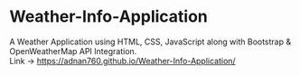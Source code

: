 # Weather-Info-Application
A Weather Application using HTML, CSS, JavaScript along with Bootstrap &amp; OpenWeatherMap API Integration.<br/>
Link -> https://adnan760.github.io/Weather-Info-Application/
